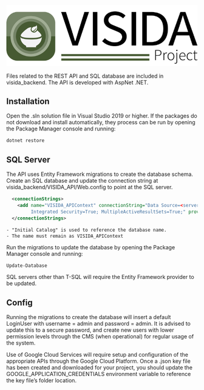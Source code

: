 ![logo](../images/header_icon.png "VISIDA")  


Files related to the REST API and SQL database are included in visida_backend. The API is developed with AspNet .NET.

## Installation
Open the .sln solution file in Visual Studio 2019 or higher. If the packages do not download and install automatically, they process can be run by opening the Package Manager console and running:
```bash
dotnet restore
```

## SQL Server
The API uses Entity Framework migrations to create the database schema.
Create an SQL database and update the connection string at visida_backend/VISIDA_API/Web.config to point at the SQL server.
```xml
  <connectionStrings>
    <add name="VISIDA_APIContext" connectionString="Data Source=<server-name>; Initial Catalog=<your-database-name>; 
         Integrated Security=True; MultipleActiveResultSets=True;" providerName="System.Data.SqlClient" />
  </connectionStrings>
```
    - "Initial Catalog" is used to reference the database name.
    - The name must remain as VISIDA_APIContext
 
Run the migrations to update the database by opening the Package Manager console and running:
```bash
Update-Database
```

SQL servers other than T-SQL will require the Entity Framework provider to be updated.

## Config
Running the migrations to create the database will insert a default LoginUser with username = admin and password = admin. It is advised to update this to a secure password, and create new users with lower permission levels through the CMS (when operational) for regular usage of the system. 

Use of Google Cloud Services will require setup and configuration of the appropriate APIs through the Google Cloud Platform. Once a .json key file has been created and downloaded for your project, you should update the GOOGLE_APPLICATION_CREDENTIALS environment variable to reference the key file’s folder location.
